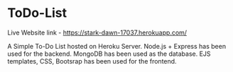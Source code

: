 # ToDo-List
Live Website link - https://stark-dawn-17037.herokuapp.com/

A Simple To-Do List hosted on Heroku Server.
Node.js + Express has been used for the backend.
MongoDB has been used as the database.
EJS templates, CSS, Bootsrap has been used for the frontend.
